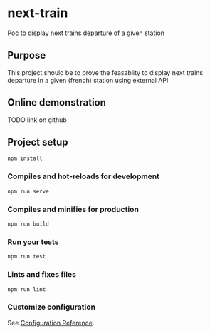 # next-train

Poc to display next trains departure of a given station

## Purpose

This project should be to prove the feasablity to display next trains departure in a given (french) station using external API.

## Online demonstration

TODO link on github

## Project setup
```
npm install
```

### Compiles and hot-reloads for development
```
npm run serve
```

### Compiles and minifies for production
```
npm run build
```

### Run your tests
```
npm run test
```

### Lints and fixes files
```
npm run lint
```

### Customize configuration
See [Configuration Reference](https://cli.vuejs.org/config/).

